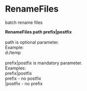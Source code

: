 # RenameFiles
batch rename files

<strong>RenameFiles path prefix|postfix</strong><br><br>
path is optional parameter.<br>
Example:<br>
d:/temp<br>
<br>
prefix|postfix is mandatory parameter.<br>
Examples:<br>
prefix|postfix<br>
prefix - no postfix<br>
|postfix - no prefix<br>
